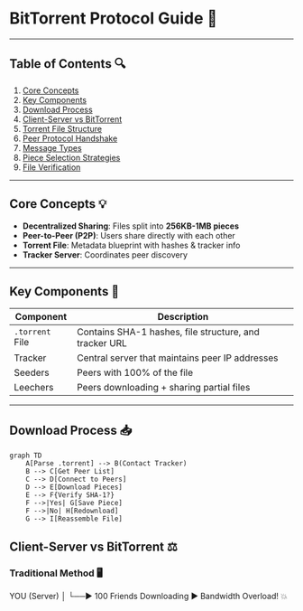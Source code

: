 # BitTorrent Protocol Guide 🧩

---

## Table of Contents 🔍
1. [Core Concepts](#core-concepts-)
2. [Key Components](#key-components-)
3. [Download Process](#download-process-)
4. [Client-Server vs BitTorrent](#client-server-vs-bittorrent-)
5. [Torrent File Structure](#-torrent-file-structure)
6. [Peer Protocol Handshake](#-peer-protocol-handshake)
7. [Message Types](#-message-types)
8. [Piece Selection Strategies](#-piece-selection-strategies)
9. [File Verification](#-file-verification-)

---

## Core Concepts 💡

- **Decentralized Sharing**: Files split into **256KB-1MB pieces**
- **Peer-to-Peer (P2P)**: Users share directly with each other
- **Torrent File**: Metadata blueprint with hashes & tracker info
- **Tracker Server**: Coordinates peer discovery

---

## Key Components 🔧

| Component       | Description                                                                 |
|-----------------|-----------------------------------------------------------------------------|
| `.torrent` File | Contains SHA-1 hashes, file structure, and tracker URL                     |
| Tracker         | Central server that maintains peer IP addresses                            |
| Seeders         | Peers with 100% of the file                                                 |
| Leechers        | Peers downloading + sharing partial files                                  |

---

## Download Process 📥

```mermaid
graph TD
    A[Parse .torrent] --> B(Contact Tracker)
    B --> C[Get Peer List]
    C --> D[Connect to Peers]
    D --> E[Download Pieces]
    E --> F{Verify SHA-1?}
    F -->|Yes| G[Save Piece]
    F -->|No| H[Redownload]
    G --> I[Reassemble File]
```

## Client-Server vs BitTorrent ⚖️
### Traditional Method 🖥️

YOU (Server)
│
└──► 100 Friends Downloading
    ► Bandwidth Overload! 💥
